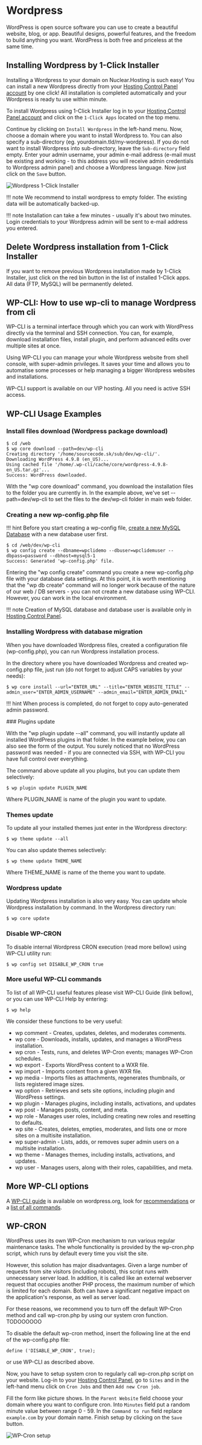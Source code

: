 # Wordpress

WordPress is open source software you can use to create a beautiful website, blog, or app. Beautiful designs, powerful features, and the freedom to build anything you want. WordPress is both free and priceless at the same time.

## Installing Wordpress by 1-Click Installer

Installing a Wordpress to your domain on Nuclear.Hosting is such easy! You can install a new Wordpress directly from your [Hosting Control Panel account](https://my.nuclear.hosting) by one click! All installation is completed automatically and your Wordpress is ready tu use within minute.

To install Wordpress using 1-Click Installer log in to your [Hosting Control Panel account](https://my.nuclear.hosting) and click on the ```1-Click Apps``` located on the top menu.

Continue by clicking on ```Install Wordpress``` in the left-hand menu. Now, choose a domain where you want to install Wordpress to. You can also specify a sub-directory (eg. yourdomain.tld/my-wordpress). If you do not want to install Wordpress into sub-directory, leave the ```Sub-directory``` field empty. Enter your admin username, your admin e-mail address (e-mail must be existing and working - to this address you will receive admin credentials to Wordpress admin panel) and choose a Wordpress language. Now just click on the ```Save``` button.

![Wordpress 1-Click Installer](img/oneclick_wordpress.png)

!!! note
	We recommend to install wordpress to empty folder. The existing data will be automatically backed-up.

!!! note
	Installation can take a few minutes - usually it's about two minutes. Login credentials to your Wordpress admin will be sent to e-mail address you entered.

## Delete Wordpress installation from 1-Click Installer

If you want to remove previous Wordpress installation made by 1-Click Installer, just click on the red bin button in the list of installed 1-Click apps. All data (FTP, MySQL) will be permanently deleted.

## WP-CLI: How to use wp-cli to manage Wordpress from cli

WP-CLI is a terminal interface through which you can work with WordPress directly via the terminal and SSH connection. You can, for example, download installation files, install plugin, and perform advanced edits over multiple sites at once.

Using WP-CLI you can manage your whole Wordpress website from shell console, with super-admin privileges. It saves your time and allows you to automatise some processes or help managing a bigger Wordpress websites and installations.

WP-CLI support is available on our VIP hosting. All you need is active SSH access.

## WP-CLI Usage Examples

### Install files download (Wordpress package download)

```
$ cd /web
$ wp core download --path=dev/wp-cli
Creating directory '/home/sourcecode.sk/sub/dev/wp-cli/'.
Downloading WordPress 4.9.8 (en_US)...
Using cached file '/home/.wp-cli/cache/core/wordpress-4.9.8-en_US.tar.gz'...
Success: WordPress downloaded.
```

With the "wp core download" command, you download the installation files to the folder you are currently in. In the example above, we've set --path=dev/wp-cli to set the files to the dev/wp-cli folder in main web folder.

### Creating a new wp-config.php file

!!! hint
	Before you start creating a wp-config file, [create a new MySQL Database](mysql_databases/) with a new database user first.

```
$ cd /web/dev/wp-cli
$ wp config create --dbname=wpclidemo --dbuser=wpclidemuser --dbpass=password --dbhost=mysql5-1
Success: Generated 'wp-config.php' file.
```

Entering the "wp config create" command you create a new wp-config.php file with your database data settings. At this point, it is worth mentioning that the "wp db create" command will no longer work because of the nature of our web / DB servers - you can not create a new database using WP-CLI. However, you can work in the local environment.

!!! note
	Creation of MySQL database and database user is available only in [Hosting Control Panel](https://my.nuclear.hosting).

### Installing Wordpress with database migration

When you have downloaded Wordpress files, created a configuration file (wp-config.php), you can run Wordpress installation process.

In the directory where you have downloaded Wordpress and created wp-config.php file, just run (do not forget to adjust CAPS variables by your needs):

```
$ wp core install --url="ENTER_URL" --title="ENTER_WEBSITE_TITLE" --admin_user="ENTER_ADMIN_USERNAME" --admin_email="ENTER_ADMIN_EMAIL"
```

!!! hint
	When process is completed, do not forget to copy auto-generated admin password.

### Plugins update

With the "wp plugin update --all" command, you will instantly update all installed WordPress plugins in that folder. In the example below, you can also see the form of the output. You surely noticed that no WordPress password was needed - if you are connected via SSH, with WP-CLI you have full control over everything.

The command above update all you plugins, but you can update them selectively:

```
$ wp plugin update PLUGIN_NAME
```

Where PLUGIN_NAME is name of the plugin you want to update.

### Themes update

To update all your installed themes just enter in the Wordpress directory:

```
$ wp theme update --all
```

You can also update themes selectively:

```
$ wp theme update THEME_NAME
```

Where THEME_NAME is name of the theme you want to update.

### Wordpress update

Updating Wordpress installation is also very easy. You can update whole Wordpress installation by command. In the Wordpress directory run:

```
$ wp core update
```

### Disable WP-CRON

To disable internal Wordpress CRON execution (read more bellow) using WP-CLI utility run:

```
$ wp config set DISABLE_WP_CRON true
```

### More useful WP-CLI commands

To list of all WP-CLI useful features please visit WP-CLI Guide (link bellow), or you can use WP-CLI Help by entering:

```
$ wp help
```

We consider these functions to be very useful:

 * wp comment - Creates, updates, deletes, and moderates comments.
 * wp core - Downloads, installs, updates, and manages a WordPress installation.
 * wp cron - Tests, runs, and deletes WP-Cron events; manages WP-Cron schedules.
 * wp export - Exports WordPress content to a WXR file.
 * wp import - Imports content from a given WXR file.
 * wp media - Imports files as attachments, regenerates thumbnails, or lists registered image sizes.
 * wp option - Retrieves and sets site options, including plugin and WordPress settings.
 * wp plugin - Manages plugins, including installs, activations, and updates
 * wp post - Manages posts, content, and meta.
 * wp role - Manages user roles, including creating new roles and resetting to defaults.
 * wp site - Creates, deletes, empties, moderates, and lists one or more sites on a multisite installation.
 * wp super-admin - Lists, adds, or removes super admin users on a multisite installation.
 * wp theme - Manages themes, including installs, activations, and updates.
 * wp user - Manages users, along with their roles, capabilities, and meta.

## More WP-CLI options

A [WP-CLI guide](https://make.wordpress.org/cli/handbook/) is available on wordpress.org, look for [recommendations](https://make.wordpress.org/cli/handbook/quick-start/) or a [list of all commands](https://developer.wordpress.org/cli/commands/).

## WP-CRON

WordPress uses its own WP-Cron mechanism to run various regular maintenance tasks. The whole functionality is provided by the wp-cron.php script, which runs by default every time you visit the site.

However, this solution has major disadvantages. Given a large number of requests from site visitors (including robots), this script runs with unnecessary server load. In addition, it is called like an external webserver request that occupies another PHP process, the maximum number of which is limited for each domain. Both can have a significant negative impact on the application's response, as well as server load.

For these reasons, we recommend you to turn off the default WP-Cron method and call wp-cron.php by using our system cron function.
TODOOOOOO

To disable the default wp-cron method, insert the following line at the end of the wp-config.php file:

```
define ('DISABLE_WP_CRON', true);
```

or use WP-CLI as described above.

Now, you have to setup system cron to regularly call wp-cron.php script on your website. Log-in to your [Hosting Control Panel](https://my.nuclear.hosting), go to ```Sites``` and in the left-hand menu click on ```Cron Jobs``` and then ```Add new Cron job```.

Fill the form like picture shows. In the ```Parent Website``` field choose your domain where you want to configure cron. Into ```Minutes``` field put a random minute value between range 0 - 59. In the ```Command to run``` field replace ```example.com``` by your domain name. Finish setup by clicking on the ```Save``` button.

![WP-Cron setup](img/wp_cron_setup.png)